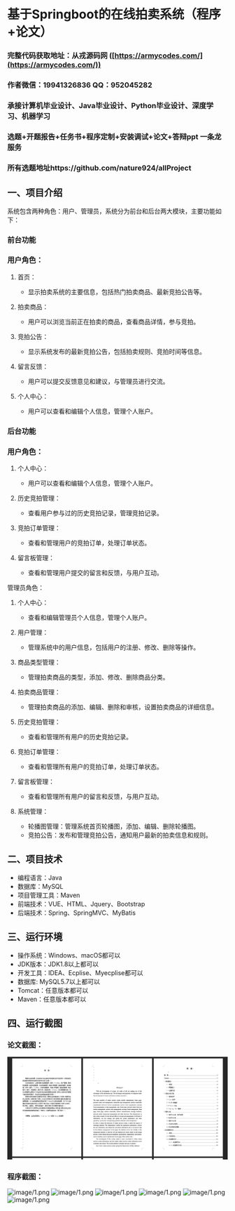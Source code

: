 基于Springboot的在线拍卖系统（程序+论文）
=
### 完整代码获取地址：从戎源码网 ([https://armycodes.com/](https://armycodes.com/))
### 作者微信：19941326836  QQ：952045282 
### 承接计算机毕业设计、Java毕业设计、Python毕业设计、深度学习、机器学习
### 选题+开题报告+任务书+程序定制+安装调试+论文+答辩ppt 一条龙服务
### 所有选题地址https://github.com/nature924/allProject

一、项目介绍
---
系统包含两种角色：用户、管理员，系统分为前台和后台两大模块，主要功能如下：
### 前台功能

### 用户角色：
1. 首页：
   - 显示拍卖系统的主要信息，包括热门拍卖商品、最新竞拍公告等。
2. 拍卖商品：
   - 用户可以浏览当前正在拍卖的商品，查看商品详情，参与竞拍。
3. 竞拍公告：
   - 显示系统发布的最新竞拍公告，包括拍卖规则、竞拍时间等信息。

4. 留言反馈：
   - 用户可以提交反馈意见和建议，与管理员进行交流。

5. 个人中心：
   - 用户可以查看和编辑个人信息，管理个人账户。

### 后台功能

### 用户角色：

1. 个人中心：
   - 用户可以查看和编辑个人信息，管理个人账户。

2. 历史竞拍管理：
   - 查看用户参与过的历史竞拍记录，管理竞拍记录。

3. 竞拍订单管理：
   - 查看和管理用户的竞拍订单，处理订单状态。

4. 留言板管理：
   - 查看和管理用户提交的留言和反馈，与用户互动。

 管理员角色：

1. 个人中心：
   - 查看和编辑管理员个人信息，管理个人账户。

2. 用户管理：
   - 管理系统中的用户信息，包括用户的注册、修改、删除等操作。

3. 商品类型管理：
   - 管理拍卖商品的类型，添加、修改、删除商品分类。

4. 拍卖商品管理：
   - 管理拍卖商品的添加、编辑、删除和审核，设置拍卖商品的详细信息。

5. 历史竞拍管理：
   - 查看和管理所有用户的历史竞拍记录。

6. 竞拍订单管理：
   - 查看和管理所有用户的竞拍订单，处理订单状态。

7. 留言板管理：
   - 查看和管理所有用户的留言和反馈，与用户互动。

8. 系统管理：
   - 轮播图管理：管理系统首页轮播图，添加、编辑、删除轮播图。
   - 竞拍公告：发布和管理竞拍公告，通知用户最新的拍卖信息和规则。







二、项目技术
---
- 编程语言：Java
- 数据库：MySQL
- 项目管理工具：Maven
- 前端技术：VUE、HTML、Jquery、Bootstrap
- 后端技术：Spring、SpringMVC、MyBatis

三、运行环境
---
- 操作系统：Windows、macOS都可以
- JDK版本：JDK1.8以上都可以
- 开发工具：IDEA、Ecplise、Myecplise都可以
- 数据库: MySQL5.7以上都可以
- Tomcat：任意版本都可以
- Maven：任意版本都可以

四、运行截图
---
### 论文截图：
![image/1.png](limage/1.png)

### 程序截图：
![image/1.png](image/1.png)
![image/1.png](image/2.png)
![image/1.png](image/3.png)
![image/1.png](image/4.png)
![image/1.png](image/5.png)
![image/1.png](image/6.png)



